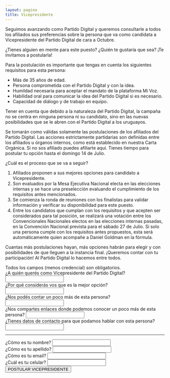 ```yaml
---
layout: pagina
title: Vicepresidente
---
```

Seguimos avanzando como Partido Digital y queremos consultarle a todos los afiliados sus preferencias sobre la persona que va como candidata a Vicepresidente del Partido Digital de cara a Octubre. 

¿Tienes alguien en mente para este puesto? ¿Quién te gustaría que sea? ¡Te invitamos a postularla!
 
Para la postulación es importante que tengas en cuenta los siguientes requisitos para esta persona:
- Más de 35 años de edad.
- Persona comprometida con el Partido Digital y con la idea.
- Humildad necesaria para aceptar el mandato de la plataforma Mi Voz.
- Habilidad oral para comunicar la idea del Partido Digital si es necesario.
- Capacidad de diálogo y de trabajo en equipo.

Tener en cuenta que debido a la naturaleza del Partido Digital, la campaña no se centra en ninguna persona ni su candidato, sino en las nuevas posibilidades que se le abren con el Partido Digital a los uruguayos.

Se tomarán como válidas solamente las postulaciones de los afiliados del Partido Digital. Las acciones estrictamente partidarias son definidas entre los afiliados u órganos internos, como está establecido en nuestra Carta Orgánica. Si no sos afiliado puedes afiliarte aquí.
Tienes tiempo para postular tu opción hasta el domingo 14 de Julio.
 
¿Cuál es el proceso que se va a seguir?

 1. Afiliados proponen a sus mejores opciones para candidato a Vicepresidente.
 2. Son evaluados por la Mesa Ejecutiva Nacional electa en las elecciones internas y se hace una preselección evaluando el cumplimiento de los requisitos antes mencionados.
 3. Se comienza la ronda de reuniones con los finalistas para validar información y verificar su disponibilidad para este puesto.
 4. Entre los candidatos que cumplan con los requisitos y que acepten ser considerados para tal posición, se realizará una votación entre los Convencionales Nacionales electos en las elecciones internas pasadas, en la Convención Nacional prevista para el sábado 27 de Julio. Si solo una persona cumple con los requisitos antes propuestos, esta será automáticamente quien acompañe a Daniel Goldman en la fórmula.

Cuantas más postulaciones hayan, más opciones habrán para elegir y con posibilidades de que lleguen a la instancia final. ¡Queremos contar con tu participación! Al Partido Digital lo hacemos entre todos.

<div id="mc_embed_signup">
	<form method="post" id="mc-embedded-subscribe-form" name="mc-embedded-subscribe-form" class="validate" novalidate id="volun">
		<div id="mc_embed_signup_scroll">
			<div class="indicates-required">
				Todos los campos (menos credencial) son obligatorios.
			</div>
			<div class="mc-field-group">
				<label for="mce-nombrepdo">¿A quién querés como Vicepresidente del Partido Digital?</label>
				<input type="text" value="" name="nombrepostulado" class="required" id="mce-nombrepdo">
			</div>
			<div class="mc-field-group">
				<label for="mce-razonpdo">¿Por qué considerás vos que es la mejor opción?</label>
				<input type="text" value="" name="razonpostulado" class="required" id="mce-razonpdo">
			</div>
			<div class="mc-field-group">
				<label for="mce-descripcionpdo">¿Nos podés contar un poco más de esta persona?</label>
				<input type="text" value="" name="descripcionpostulado" class="required email" id="mce-descripcionpdo">
			</div>
            <div class="mc-field-group">
				<label for="mce-enlacespdo">¿Nos compartes enlaces donde podemos conocer un poco más de esta persona?</label>
				<input type="text" value="" name="enlacespostulado" class="required" id="mce-enlacespdo">
			</div>
            <div class="mc-field-group">
				<label for="mce-contactopdo">¿Tienes datos de contacto para que podamos hablar con esta persona?</label>
				<input type="text" value="" name="contactopostulado" class="required" id="mce-contactopdo">
			</div>
			<div class="mc-field-group">
				<hr class="gradiente-naranja" style="height: 1px;">
			</div>
            <div class="mc-field-group">
				<label for="mce-nombrepte">¿Cómo es tu nombre?</label>
				<input type="text" value="" name="nombrepostulante" class="required" id="mce-nombrepte">
			</div>
            <div class="mc-field-group">
				<label for="mce-apellidopte">¿Cómo es tu apellido?</label>
				<input type="text" value="" name="apellidopostulante" class="required" id="mce-apellidopte">
			</div>
            <div class="mc-field-group">
				<label for="mce-emailpte">¿Cómo es tu email?</label>
				<input type="text" value="" name="emailpostulante" class="required" id="mce-emailpte">
			</div>
            <div class="mc-field-group">
				<label for="mce-celularpte">¿Cuál es tu celular?</label>
				<input type="text" value="" name="celularpostulante" class="required" id="mce-celularpte">
			</div>
			<div class="clear">
				<input name="pedir-listas" type="button" id="postular-vicepresidente" value="POSTULAR VICEPRESIDENTE" class="action btn">
			</div>
		</div>
	</form>
</div>
<script type="application/javascript" src="https://ajax.googleapis.com/ajax/libs/jquery/3.0.0/jquery.js" crossorigin="anonymous"></script>
<script type='text/javascript' src='assets/js/vicepresidente.js'></script>
